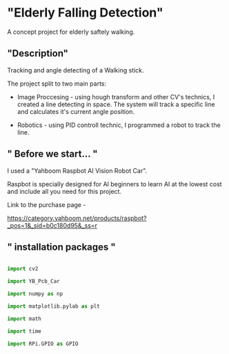 # "Elderly Falling Detection"

A concept project for elderly saftely walking.

## "Description"

Tracking and angle detecting of a Walking stick.

The project split to two main parts:

- Image Proccesing - using hough transform and other CV's technics, I created a line detecting in space. The system will track a specific line and calculates it's current angle position.

- Robotics - using PID controll technic, I programmed a robot to track the line. 

## " Before we start... "

I used a "Yahboom Raspbot AI Vision Robot Car".

Raspbot is specially designed for AI beginners to learn AI at the lowest cost and include all you need for this project.

Link to the purchase page -

https://category.yahboom.net/products/raspbot?_pos=1&_sid=b0c180d95&_ss=r

## " installation packages "

```python

import cv2

import YB_Pcb_Car

import numpy as np

import matplotlib.pylab as plt

import math

import time

import RPi.GPIO as GPIO
```


